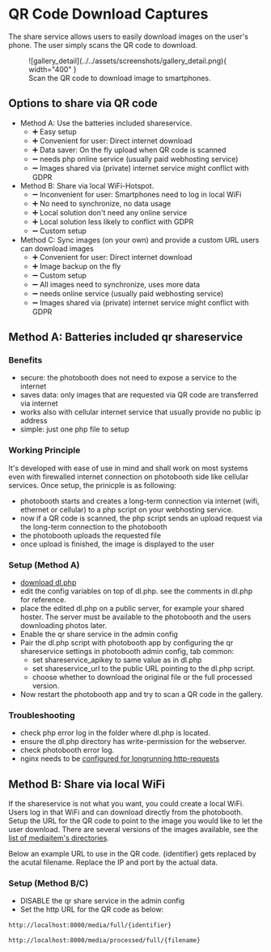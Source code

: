 # QR Code Download Captures

The share service allows users to easily download images on the user's phone.
The user simply scans the QR code to download.

<figure markdown>
  ![gallery_detail](../../assets/screenshots/gallery_detail.png){ width="400" }
  <figcaption>Scan the QR code to download image to smartphones.</figcaption>
</figure>

## Options to share via QR code

- Method A: Use the batteries included shareservice.
    - ➕ Easy setup
    - ➕ Convenient for user: Direct internet download
    - ➕ Data saver: On the fly upload when QR code is scanned
    - ➖ needs php online service (usually paid webhosting service)
    - ➖ Images shared via (private) internet service might conflict with GDPR
- Method B: Share via local WiFi-Hotspot.
    - ➖ Inconvenient for user: Smartphones need to log in local WiFi
    - ➕ No need to synchronize, no data usage
    - ➕ Local solution don't need any online service
    - ➕ Local solution less likely to conflict with GDPR
    - ➖ Custom setup
- Method C: Sync images (on your own) and provide a custom URL users can download images
    - ➕ Convenient for user: Direct internet download
    - ➕ Image backup on the fly
    - ➖ Custom setup
    - ➖ All images need to synchronize, uses more data
    - ➖ needs online service (usually paid webhosting service)
    - ➖ Images shared via (private) internet service might conflict with GDPR

## Method A: Batteries included qr shareservice

### Benefits

- secure: the photobooth does not need to expose a service to the internet
- saves data: only images that are requested via QR code are transferred via internet
- works also with cellular internet service that usually provide no public ip address
- simple: just one php file to setup

### Working Principle

It's developed with ease of use in mind and shall work on most systems even with firewalled internet connection on photobooth side like cellular services.
Once setup, the prinicple is as following:

- photobooth starts and creates a long-term connection via internet (wifi, ethernet or cellular) to a php script on your webhosting service.
- now if a QR code is scanned, the php script sends an upload request via the long-term connection to the photobooth
- the photobooth uploads the requested file
- once upload is finished, the image is displayed to the user

### Setup (Method A)

- [download dl.php](https://github.com/photobooth-app/photobooth-app/blob/main/extras/shareservice/dl.php)
- edit the config variables on top of dl.php. see the comments in dl.php for reference.
- place the edited dl.php on a public server, for example your shared hoster. The server must be available to the photobooth and the users downloading photos later.
- Enable the qr share service in the admin config
- Pair the dl.php script with photobooth app by configuring the qr shareservice settings in photobooth admin config, tab common:
    - set shareservice_apikey to same value as in dl.php
    - set shareservice_url to the public URL pointing to the dl.php script.
    - choose whether to download the original file or the full processed version.
- Now restart the photobooth app and try to scan a QR code in the gallery.

### Troubleshooting

- check php error log in the folder where dl.php is located.
- ensure the dl.php directory has write-permission for the webserver.
- check photobooth error log.
- nginx needs to be [configured for longrunning http-requests](https://github.com/photobooth-app/photobooth-app/issues/140#issuecomment-1856841684)

## Method B: Share via local WiFi

If the shareservice is not what you want, you could create a local WiFi. Users log in that WiFi and can download directly from the photobooth.
Setup the URL for the QR code to point to the image you would like to let the user download. There are several versions of the images available, see the [list of mediaitem's directories](../../reference/foldersandurls.md#mediaitems).

Below an example URL to use in the QR code. {identifier} gets replaced by the acutal filename. Replace the IP and port by the actual data.

### Setup (Method B/C)

- DISABLE the qr share service in the admin config
- Set the http URL for the QR code as below:

```http title="Share Custom Qr Url example for v5 and later"
http://localhost:8000/media/full/{identifier}
```

```http title="Share Custom Qr Url example before v4"
http://localhost:8000/media/processed/full/{filename}
```
